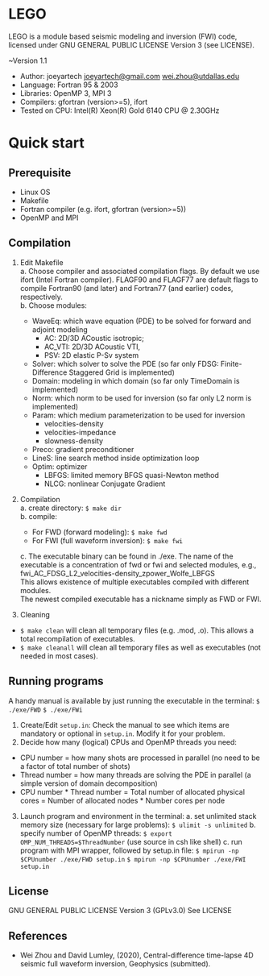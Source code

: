 # LEGO

LEGO is a module based seismic modeling and inversion (FWI) code,
licensed under GNU GENERAL PUBLIC LICENSE Version 3 (see LICENSE).

~Version 1.1
 - Author: joeyartech
   joeyartech@gmail.com
   wei.zhou@utdallas.edu
 - Language: Fortran 95 & 2003
 - Libraries: OpenMP 3, MPI 3
 - Compilers: gfortran (version>=5), ifort
 - Tested on CPU: Intel(R) Xeon(R) Gold 6140 CPU @ 2.30GHz

# Quick start
## Prerequisite
- Linux OS
- Makefile
- Fortran compiler (e.g. ifort, gfortran (version>=5))
- OpenMP and MPI
<!-- - [Seismic Unix](https://github.com/JohnWStockwellJr/SeisUnix) for data IO and plotting -->

## Compilation
1. Edit Makefile  
    a. Choose compiler and associated compilation flags. By default we use ifort (Intel Fortran compiler). FLAGF90 and FLAGF77 are default flags to compile Fortran90 (and later) and Fortran77 (and earlier) codes, respectively.  
    b. Choose modules:
    - WaveEq: which wave equation (PDE) to be solved for forward and adjoint modeling
        - AC:     2D/3D ACoustic isotropic; 
        - AC_VTI: 2D/3D ACoustic VTI, 
        - PSV:    2D elastic P-Sv system
    - Solver: which solver to solve the PDE (so far only FDSG: Finite-Difference Staggered Grid is implemented)
    - Domain: modeling in which domain (so far only TimeDomain is implemented)
    - Norm:   which norm to be used for inversion (so far only L2 norm is implemented)
    - Param:  which medium parameterization to be used for inversion
        - velocities-density
        - velocities-impedance
        - slowness-density
    - Preco:  gradient preconditioner
    - LineS:  line search method inside optimization loop
    - Optim:  optimizer
        - LBFGS:  limited memory BFGS quasi-Newton method
        - NLCG:   nonlinear Conjugate Gradient

2. Compilation  
    a. create directory:
``` $ make dir ```  
    b. compile:
    - For FWD (forward modeling):
``` $ make fwd ```
    - For FWI (full waveform inversion):
``` $ make fwi ```

    c. The executable binary can be found in ./exe. The name of the executable is a concentration of fwd or fwi and selected modules, e.g., fwi_AC_FDSG_L2_velocities-density_zpower_Wolfe_LBFGS  
This allows existence of multiple executables compiled with different modules.  
The newest compiled executable has a nickname simply as FWD or FWI.

3. Cleaning
- ``` $ make clean ```
    will clean all temporary files (e.g. .mod, .o). This allows a total recompilation of executables.
- ``` $ make cleanall ```
    will clean all temporary files as well as executables (not needed in most cases).

## Running programs
A handy manual is available by just running the executable in the terminal:
``` $ ./exe/FWD ```
``` $ ./exe/FWi ```

1. Create/Edit `setup.in`:
  Check the manual to see which items are mandatory or optional in `setup.in`. Modify it for your problem.
2. Decide how many (logical) CPUs and OpenMP threads you need:
  - CPU number = how many shots are processed in parallel (no need to be a factor of total number of shots)
  - Thread number = how many threads are solving the PDE in parallel (a simple version of domain decomposition)
  - CPU number * Thread number = Total number of allocated physical cores = Number of allocated nodes * Number cores per node
3. Launch program and environment in the terminal:
  a. set unlimited stack memory size (necessary for large problems):
    ``` $ ulimit -s unlimited ```
  b. specify number of OpenMP threads:
    ``` $ export OMP_NUM_THREADS=$ThreadNumber ``` (use source in csh like shell)
  c. run program with MPI wrapper, followed by setup.in file:
    ``` $ mpirun -np $CPUnumber ./exe/FWD setup.in ```
    ``` $ mpirun -np $CPUnumber ./exe/FWI setup.in ```


License
----
GNU GENERAL PUBLIC LICENSE Version 3 (GPLv3.0)
See LICENSE


References
----
- Wei Zhou and David Lumley, (2020), Central-difference time-lapse 4D seismic full waveform inversion, Geophysics (submitted).
